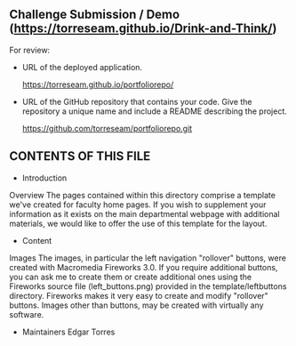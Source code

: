 
## Challenge Submission / Demo (https://torreseam.github.io/Drink-and-Think/)

For review:

* URL of the deployed application.

     https://torreseam.github.io/portfoliorepo/

* URL of the GitHub repository that contains your code. Give the repository a unique name and include a README describing the project.

    https://github.com/torreseam/portfoliorepo.git



CONTENTS OF THIS FILE
---------------------

 * Introduction

 Overview
The pages contained within this directory comprise a template we've created for faculty home pages. If you wish to supplement your information as it exists on the main departmental webpage with additional materials, we would like to offer the use of this template for the layout.

 * Content

 Images
The images, in particular the left navigation "rollover" buttons, were created with Macromedia Fireworks 3.0. If you require additional buttons, you can ask me to create them or create additional ones using the Fireworks source file (left_buttons.png) provided in the template/leftbuttons directory. Fireworks makes it very easy to create and modify "rollover" buttons. Images other than buttons, may be created with virtually any software.

 * Maintainers
 Edgar Torres